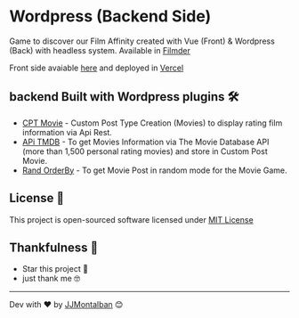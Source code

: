 # Wordpress (Backend Side)

Game to discover our Film Affinity created with Vue (Front) & Wordpress (Back)  with headless system. Available in [Filmder]([https://filmder.jjmontalban.com](https://github.com/jjmontalban/filmder-front))

Front side avaiable [here](https://github.com/jjmontalban/filmder-front) and deployed in [Vercel](https://vercel.com/)



## backend Built with Wordpress plugins 🛠️

  - [CPT Movie](https://github.com/jjmontalban/filmder-back/tree/master/wordpress/wp-content/plugins/cpt-movie) - Custom Post Type Creation (Movies) to display rating film information via Api Rest.
  - [APi TMDB](https://github.com/jjmontalban/filmder-back/blob/master/wordpress/wp-content/plugins/api-tmdb/api-tmdb.php) - To get Movies Information via The Movie Database API (more than 1,500 personal rating movies) and store in Custom Post Movie.
  - [Rand OrderBy](https://github.com/jjmontalban/filmder-back/blob/master/wordpress/wp-content/plugins/post-list-randomize/add_rand_orderby_restapi_post.php) - To get Movie Post in random mode for the Movie Game.



## License 📄

This project is open-sourced software licensed under [MIT License](https://opensource.org/licenses/MIT)


## Thankfulness 🎁

* Star this project 📢 
* just thank me 🤓

---
Dev with ❤️ by [JJMontalban](https://jjmontalban.github.io) 😊
